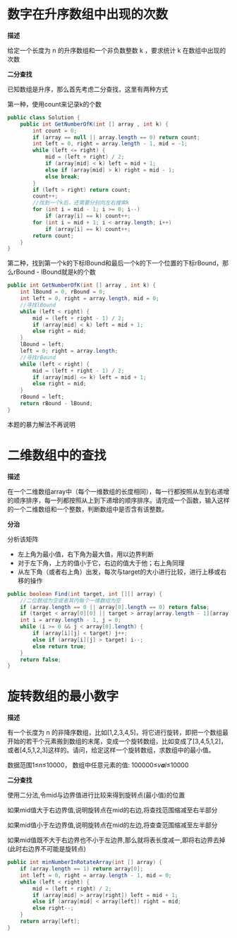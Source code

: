 # 数字在升序数组中出现的次数



**描述**

给定一个长度为 n 的升序数组和一个非负数整数 k ，要求统计 k 在数组中出现的次数



**二分查找**

已知数组是升序，那么首先考虑二分查找，这里有两种方式

第一种，使用count来记录k的个数

```java
public class Solution {
    public int GetNumberOfK(int [] array , int k) {
        int count = 0;
        if (array == null || array.length == 0) return count;
        int left = 0, right = array.length - 1, mid = -1;
        while (left <= right) {
            mid = (left + right) / 2;
            if (array[mid] < k) left = mid + 1;
            else if (array[mid] > k) right = mid - 1;
            else break;
        }
        if (left > right) return count;
        count++;
        //找到一个k后，还需要分别向左右搜索k
        for (int i = mid - 1; i >= 0; i--) 
            if (array[i] == k) count++;
        for (int i = mid + 1; i < array.length; i++)
            if (array[i] == k) count++;
        return count;
    } 
}
```



第二种，找到第一个k的下标lBound和最后一个k的下一个位置的下标rBound，那么rBound - lBound就是k的个数

```java
public int GetNumberOfK(int [] array , int k) {
    int lBound = 0, rBound = 0;
    int left = 0, right = array.length, mid = 0;
    //寻找lBound
    while (left < right) {
        mid = (left + right - 1) / 2;
        if (array[mid] < k) left = mid + 1;
        else right = mid;
    }
    lBound = left;
    left = 0; right = array.length;
    //寻找rBound
    while (left < right) {
        mid = (left + right - 1) / 2;
        if (array[mid] <= k) left = mid + 1;
        else right = mid;
    }
    rBound = left;
    return rBound - lBound;
}
```



本题的暴力解法不再说明





# 二维数组中的查找



**描述**

在一个二维数组array中（每个一维数组的长度相同），每一行都按照从左到右递增的顺序排序，每一列都按照从上到下递增的顺序排序。请完成一个函数，输入这样的一个二维数组和一个整数，判断数组中是否含有该整数。





**分治**

分析该矩阵

- 左上角为最小值，右下角为最大值，用以边界判断
- 对于左下角，上方的值小于它，右边的值大于他；右上角同理
- 从左下角（或者右上角）出发，每次与target的大小进行比较，进行上移或右移的操作



```java
public boolean Find(int target, int [][] array) {
    //二位数组为空或者其内每个一维数组为空
    if (array.length == 0 || array[0].length == 0) return false;
    if (target < array[0][0] || target > array[array.length - 1][array[0].length - 1]) return false;
    int i = array.length - 1, j = 0;
    while (i >= 0 && j < array[0].length) {
        if (array[i][j] < target) j++;
        else if (array[i][j] > target) i--;
        else return true;
    }
    return false;
}
```





# 旋转数组的最小数字



**描述**

有一个长度为 n 的非降序数组，比如[1,2,3,4,5]，将它进行旋转，即把一个数组最开始的若干个元素搬到数组的末尾，变成一个旋转数组，比如变成了[3,4,5,1,2]，或者[4,5,1,2,3]这样的。请问，给定这样一个旋转数组，求数组中的最小值。

数据范围1≤*n*≤10000， 数组中任意元素的值: 100000≤*v**a**l*≤10000





**二分查找**

使用二分法,令mid与边界值进行比较来得到旋转点(最小值)的位置

如果mid值大于右边界值,说明旋转点在mid的右边,将查找范围缩减至右半部分

如果mid值小于左边界值,说明旋转点在mid的左边,将查查范围缩减至左半部分

如果mid值既不大于右边界也不小于左边界,那么就将表长度减一,即将右边界去掉(此时右边界不可能是旋转点)

```java
public int minNumberInRotateArray(int [] array) {
    if (array.length == 1) return array[0];
    int left = 0, right = array.length - 1, mid = 0;
    while (left < right) {
        mid = (left + right) / 2;
        if (array[mid] > array[right]) left = mid + 1;
        else if (array[mid] < array[left]) right = mid;
        else right--;
    }
    return array[left];
}
```



